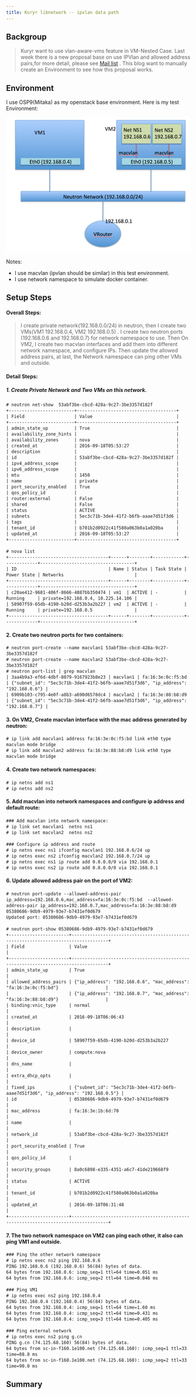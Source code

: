 ```yaml
---
title: Kuryr libnetwork -- ipvlan data path
---
```


## Backgroup

> Kuryr want to use vlan-aware-vms feature in VM-Nested Case. Last week there is a new proposal base on use IPVlan and allowed address pairs,for more detail, please see [Mail list](https://marc.ttias.be/openstack-dev/2016-09/msg00806.php) . This blog want to manually create an Environment to see how this proposal works.

## Environment

I use OSP9(Mitaka) as my openstack base environment. Here is my test Environment:

![Environment](picture/2016_09_18_1.png)

Notes:
- I use macvlan (ipvlan should be similar) in this test environment.
- I use network namespace to simulate docker container.


## Setup Steps

#### Overall Steps:

> I create private network(192.168.0.0/24) in neutron, then I create two VMs(VM1 192.168.0.4, VM2 192.168.0.5) . I create two neutron ports (192.168.0.6 and 192.168.0.7) for network namespace to use. Then On VM2, I create two macvlan interfaces and add them into different network namespace, and configure IPs. Then update the allowed address pairs, at last, the Network namespace can ping other VMs and outside.

#### Detail Steps:

##### 1. Create Private Network and Two VMs on this network.

```
# neutron net-show  53abf3be-cbcd-428a-9c27-3be3357d182f
+-------------------------+--------------------------------------+
| Field                   | Value                                |
+-------------------------+--------------------------------------+
| admin_state_up          | True                                 |
| availability_zone_hints |                                      |
| availability_zones      | nova                                 |
| created_at              | 2016-09-18T05:53:27                  |
| description             |                                      |
| id                      | 53abf3be-cbcd-428a-9c27-3be3357d182f |
| ipv4_address_scope      |                                      |
| ipv6_address_scope      |                                      |
| mtu                     | 1450                                 |
| name                    | private                              |
| port_security_enabled   | True                                 |
| qos_policy_id           |                                      |
| router:external         | False                                |
| shared                  | False                                |
| status                  | ACTIVE                               |
| subnets                 | 5ec3c71b-3de4-41f2-b6fb-aaae7d51f3d6 |
| tags                    |                                      |
| tenant_id               | b701b2d0922c41f580a063b0a1a020ba     |
| updated_at              | 2016-09-18T05:53:27                  |
+-------------------------+--------------------------------------+

# nova list
+--------------------------------------+------+--------+------------+-------------+------------------------------------+
| ID                                   | Name | Status | Task State | Power State | Networks                           |
+--------------------------------------+------+--------+------------+-------------+------------------------------------+
| c20ae412-9681-406f-8666-4887bb350474 | vm1  | ACTIVE | -          | Running     | private=192.168.0.4, 10.225.14.106 |
| 58907f59-65db-4190-b20d-d253b3a2b227 | vm2  | ACTIVE | -          | Running     | private=192.168.0.5                |
+--------------------------------------+------+--------+------------+-------------+------------------------------------+
```


#### 2. Create two neutron ports for two containers:

```
# neutron port-create --name macvlan1 53abf3be-cbcd-428a-9c27-3be3357d182f
# neutron port-create --name macvlan2 53abf3be-cbcd-428a-9c27-3be3357d182f
# neutron port-list | grep macvlan
| 3aa4b9a3-ef6d-4dbf-8079-9167923b8e23 | macvlan1 | fa:16:3e:0c:f5:bd | {"subnet_id": "5ec3c71b-3de4-41f2-b6fb-aaae7d51f3d6", "ip_address": "192.168.0.6"} |
| 6909b103-c795-4e0f-a8b3-a690d6578dc4 | macvlan2 | fa:16:3e:88:b8:d9 | {"subnet_id": "5ec3c71b-3de4-41f2-b6fb-aaae7d51f3d6", "ip_address": "192.168.0.7"} |
```


#### 3. On VM2, Create macvlan interface with the mac address generated by neutron:

```
# ip link add macvlan1 address fa:16:3e:0c:f5:bd link eth0 type macvlan mode bridge
# ip link add macvlan2 address fa:16:3e:88:b8:d9 link eth0 type macvlan mode bridge
```


#### 4. Create two network namespaces:

```
# ip netns add ns1
# ip netns add ns2
```


#### 5. Add macvlan into network namespaces and configure ip address and default route:

```
### Add macvlan into network namespace:
# ip link set macvlan1  netns ns1
# ip link set macvlan2  netns ns2

### Configure ip address and route
# ip netns exec ns1 ifconfig macvlan1 192.168.0.6/24 up
# ip netns exec ns2 ifconfig macvlan2 192.168.0.7/24 up
# ip netns exec ns1 ip route add 0.0.0.0/0 via 192.168.0.1
# ip netns exec ns2 ip route add 0.0.0.0/0 via 192.168.0.1
```

#### 6. Update allowed address pair on the port of VM2:

```
# neutron port-update --allowed-address-pair ip_address=192.168.0.6,mac_address=fa:16:3e:0c:f5:bd  --allowed-address-pair ip_address=192.168.0.7,mac_address=fa:16:3e:88:b8:d9 05380686-9db9-4979-93e7-b7431ef0d679
Updated port: 05380686-9db9-4979-93e7-b7431ef0d679

# neutron port-show 05380686-9db9-4979-93e7-b7431ef0d679
+-----------------------+------------------------------------------------------------------------------------+
| Field                 | Value                                                                              |
+-----------------------+------------------------------------------------------------------------------------+
| admin_state_up        | True                                                                               |
| allowed_address_pairs | {"ip_address": "192.168.0.6", "mac_address": "fa:16:3e:0c:f5:bd"}                  |
|                       | {"ip_address": "192.168.0.7", "mac_address": "fa:16:3e:88:b8:d9"}                  |
| binding:vnic_type     | normal                                                                             |
| created_at            | 2016-09-18T06:06:43                                                                |
| description           |                                                                                    |
| device_id             | 58907f59-65db-4190-b20d-d253b3a2b227                                               |
| device_owner          | compute:nova                                                                       |
| dns_name              |                                                                                    |
| extra_dhcp_opts       |                                                                                    |
| fixed_ips             | {"subnet_id": "5ec3c71b-3de4-41f2-b6fb-aaae7d51f3d6", "ip_address": "192.168.0.5"} |
| id                    | 05380686-9db9-4979-93e7-b7431ef0d679                                               |
| mac_address           | fa:16:3e:1b:6d:70                                                                  |
| name                  |                                                                                    |
| network_id            | 53abf3be-cbcd-428a-9c27-3be3357d182f                                               |
| port_security_enabled | True                                                                               |
| qos_policy_id         |                                                                                    |
| security_groups       | 8a0c6898-e335-4351-a6c7-41de219668f9                                               |
| status                | ACTIVE                                                                             |
| tenant_id             | b701b2d0922c41f580a063b0a1a020ba                                                   |
| updated_at            | 2016-09-18T06:31:48                                                                |
+-----------------------+------------------------------------------------------------------------------------+
```

#### 7. The two network namespace on VM2 can ping each other, it also can ping VM1 and outside.

```
### Ping the other network namespace
# ip netns exec ns2 ping 192.168.0.6
PING 192.168.0.6 (192.168.0.6) 56(84) bytes of data.
64 bytes from 192.168.0.6: icmp_seq=1 ttl=64 time=0.051 ms
64 bytes from 192.168.0.6: icmp_seq=2 ttl=64 time=0.046 ms

### Ping VM1
# ip netns exec ns2 ping 192.168.0.4
PING 192.168.0.4 (192.168.0.4) 56(84) bytes of data.
64 bytes from 192.168.0.4: icmp_seq=1 ttl=64 time=1.60 ms
64 bytes from 192.168.0.4: icmp_seq=2 ttl=64 time=0.431 ms
64 bytes from 192.168.0.4: icmp_seq=3 ttl=64 time=0.405 ms

### Ping external network
# ip netns exec ns2 ping g.cn
PING g.cn (74.125.68.160) 56(84) bytes of data.
64 bytes from sc-in-f160.1e100.net (74.125.68.160): icmp_seq=1 ttl=33 time=88.8 ms
64 bytes from sc-in-f160.1e100.net (74.125.68.160): icmp_seq=2 ttl=33 time=90.0 ms
```

## Summary
